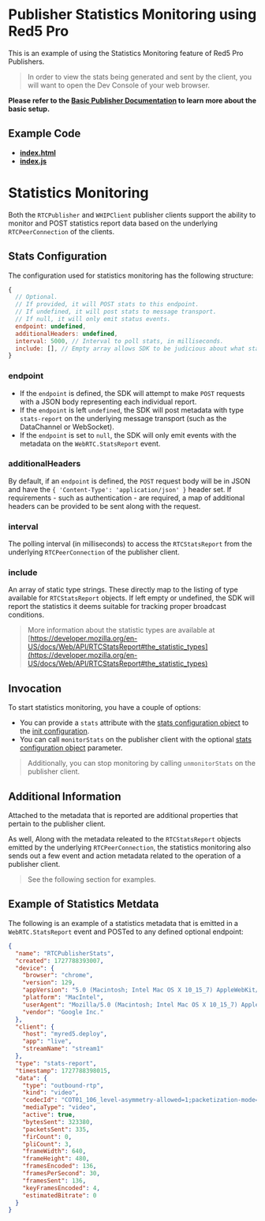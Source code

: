 # Publisher Statistics Monitoring using Red5 Pro

This is an example of using the Statistics Monitoring feature of Red5 Pro Publishers.

> In order to view the stats being generated and sent by the client, you will want to open the Dev Console of your web browser.

**Please refer to the [Basic Publisher Documentation](../publisher/README.md) to learn more about the basic setup.**

## Example Code

- **[index.html](index.html)**
- **[index.js](index.js)**

# Statistics Monitoring

Both the `RTCPublisher` and `WHIPClient` publisher clients support the ability to monitor and POST statistics report data based on the underlying `RTCPeerConnection` of the clients.

## Stats Configuration

The configuration used for statistics monitoring has the following structure:

```js
{
  // Optional.
  // If provided, it will POST stats to this endpoint.
  // If undefined, it will post stats to message transport.
  // If null, it will only emit status events.
  endpoint: undefined,
  additionalHeaders: undefined,
  interval: 5000, // Interval to poll stats, in milliseconds.
  include: [], // Empty array allows SDK to be judicious about what stats to include.
}
```

### endpoint

- If the `endpoint` is defined, the SDK will attempt to make `POST` requests with a JSON body representing each individual report.
- If the `endpoint` is left `undefined`, the SDK will post metadata with type `stats-report` on the underlying message transport (such as the DataChannel or WebSocket).
- If the `endpoint` is set to `null`, the SDK will only emit events with the metadata on the `WebRTC.StatsReport` event.

### additionalHeaders

By default, if an `endpoint` is defined, the `POST` request body will be in JSON and have the `{ 'Content-Type': 'application/json' }` header set. If requirements - such as authentication - are required, a map of additional headers can be provided to be sent along with the request.

### interval

The polling interval (in milliseconds) to access the `RTCStatsReport` from the underlying `RTCPeerConnection` of the publisher client.

### include

An array of static type strings. These directly map to the listing of type available for `RTCStatsReport` objects. If left empty or undefined, the SDK will report the statistics it deems suitable for tracking proper broadcast conditions.

> More information about the statistic types are available at [https://developer.mozilla.org/en-US/docs/Web/API/RTCStatsReport#the_statistic_types](https://developer.mozilla.org/en-US/docs/Web/API/RTCStatsReport#the_statistic_types)

## Invocation

To start statistics monitoring, you have a couple of options:

- You can provide a `stats` attribute with the [stats configuration object](#stats-configuration) to the [init configuration](#webrtc-configuration-parameters).
- You can call `monitorStats` on the publisher client with the optional [stats configuration object](#stats-configuration) parameter.

> Additionally, you can stop monitoring by calling `unmonitorStats` on the publisher client.

## Additional Information

Attached to the metadata that is reported are additional properties that pertain to the publisher client.

As well, Along with the metadata releated to the `RTCStatsReport` objects emitted by the underlying `RTCPeerConnection`, the statistics monitoring also sends out a few event and action metadata related to the operation of a publisher client.

> See the following section for examples.

## Example of Statistics Metdata

The following is an example of a statistics metadata that is emitted in a `WebRTC.StatsReport` event and POSTed to any defined optional endpoint:

```json
{
  "name": "RTCPublisherStats",
  "created": 1727788393007,
  "device": {
    "browser": "chrome",
    "version": 129,
    "appVersion": "5.0 (Macintosh; Intel Mac OS X 10_15_7) AppleWebKit/537.36 (KHTML, like Gecko) Chrome/129.0.0.0 Safari/537.36",
    "platform": "MacIntel",
    "userAgent": "Mozilla/5.0 (Macintosh; Intel Mac OS X 10_15_7) AppleWebKit/537.36 (KHTML, like Gecko) Chrome/129.0.0.0 Safari/537.36",
    "vendor": "Google Inc."
  },
  "client": {
    "host": "myred5.deploy",
    "app": "live",
    "streamName": "stream1"
  },
  "type": "stats-report",
  "timestamp": 1727788398015,
  "data": {
    "type": "outbound-rtp",
    "kind": "video",
    "codecId": "COT01_106_level-asymmetry-allowed=1;packetization-mode=1;profile-level-id=42e01f;sps-pps-idr-in-keyframe=1",
    "mediaType": "video",
    "active": true,
    "bytesSent": 323380,
    "packetsSent": 335,
    "firCount": 0,
    "pliCount": 3,
    "frameWidth": 640,
    "frameHeight": 480,
    "framesEncoded": 136,
    "framesPerSecond": 30,
    "framesSent": 136,
    "keyFramesEncoded": 4,
    "estimatedBitrate": 0
  }
}
```
